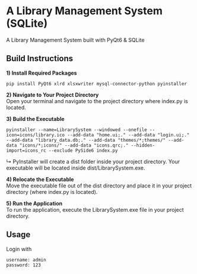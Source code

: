 # A Library Management System (SQLite)
A Library Management System built with PyQt6 & SQLite  

## Build Instructions
**1) Install Required Packages**  
```
pip install PyQt6 xlrd xlsxwriter mysql-connector-python pyinstaller
```
**2) Navigate to Your Project Directory**  
Open your terminal and navigate to the project directory where index.py is located.  

**3) Build the Executable**  
```
pyinstaller --name=LibrarySystem --windowed --onefile --icon=icons/library.ico --add-data "home.ui;." --add-data "login.ui;." --add-data "library_data.db;." --add-data "themes/*;themes/" --add-data "icons/*;icons/" --add-data "icons.qrc;." --hidden-import=icons_rc --exclude PySide6 index.py
```
↳ PyInstaller will create a dist folder inside your project directory. Your executable will be located inside dist/LibrarySystem.exe.

**4) Relocate the Executable**  
 Move the executable file out of the dist directory and place it in your project directory (where index.py is located).

**5) Run the Application**  
 To run the application, execute the LibrarySystem.exe file in your project directory.  

## Usage
Login with 
```
username: admin
password: 123
```
